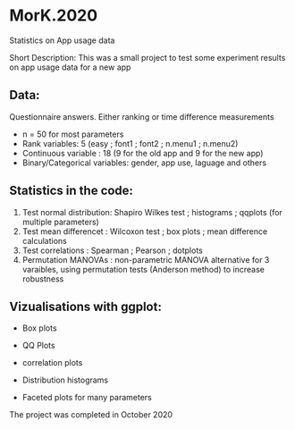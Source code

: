 # MorK.2020
Statistics on App usage data

Short Description: 
This was a small project to test some experiment results on app usage data for a new app

## Data:
Questionnaire answers. Either ranking or time difference measurements
- n = 50 for most parameters
- Rank variables:       5 (easy ; font1 ; font2 ; n.menu1 ; n.menu2)
- Continuous variable : 18 (9 for the old app and 9 for the new app)
- Binary/Categorical variables: gender, app use, laguage and others

## Statistics in the code:
1. Test normal distribution: Shapiro Wilkes test ; histograms ; qqplots (for multiple parameters)
2. Test mean differencet   : Wilcoxon test ; box plots ; mean difference calculations
3. Test correlations       : Spearman ; Pearson ; dotplots
4. Permutation MANOVAs     : non-parametric MANOVA alternative for 3 varaibles, using permutation tests (Anderson method) to increase robustness

## Vizualisations with ggplot: 
- Box plots
- QQ Plots
- correlation plots
- Distribution histograms

- Faceted plots for many parameters

The project was completed in October 2020
